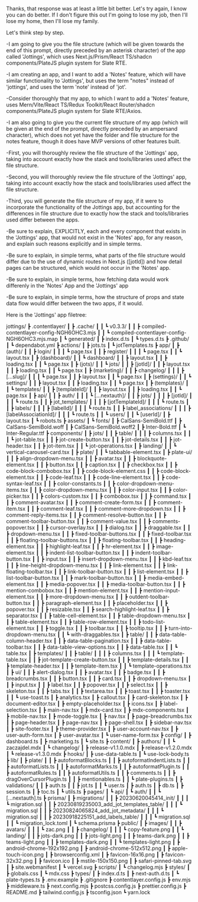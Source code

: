 Thanks, that response was at least a little bit better. Let's try again, I know you can do better. If I don't figure this out I'm going to lose my job, then I'll lose my home, then I'll lose my family.

Let's think step by step.

-I am going to give you the file structure (which will be given towards the end of this prompt, directly preceded by an asterisk character) of the app called 'Jottings', which uses Next.js/Prism/React TS/shadcn components/PlateJS plugin system for Slate RTE.

-I am creating an app, and I want to add a 'Notes' feature, which will have similar functionality to 'Jottings', but uses the term "notes" instead of 'jottings', and uses the term 'note' instead of 'jot'.

-Consider thoroughly that my app, to which I want to add a 'Notes' feature, uses Mern/Vite/React TS/Redux Toolkit/React Router/shadcn components/PlateJS plugin system for Slate RTE/Axios.

-I am also going to give you the current file structure of my app (which will be given at the end of the prompt, directly preceded by an ampersand character), which does not yet have the folder and file structure for the notes feature, though it does have MVP versions of other features built.

-First, you will thoroughly review the file structure of the 'Jottings' app, taking into account exactly how the stack and tools/libraries used affect the file structure.

-Second, you will thoroughly review the file structure of the 'Jottings' app, taking into account exactly how the stack and tools/libraries used affect the file structure.

-Third, you will generate the file structure of my app, if it were to incorporate the functionality of the Jottings app, but accounting for the differences in file structure due to exactly how the stack and tools/libraries used differ between the apps.

-Be sure to explain, EXPLICITLY, each and every component that exists in the 'Jottings' app, that would not exist in the 'Notes' app, for any reason, and explain such reasons explicitly and in simple terms.

-Be sure to explain, in simple terms, what parts of the file structure would differ due to the use of dynamic routes in Next.js ([jotId]) and how detail pages can be structured, which would not occur in the 'Notes' app.

-Be sure to explain, in simple terms, how fetching data would work differenly in the 'Notes' App and the 'Jottings' app

-Be sure to explain, in simple terms, how the structure of props and state data flow would differ between the two apps, if it would.

Here is the 'Jottings' app filetree:

jottings/
┣ .contentlayer/
┃ ┣ .cache/
┃ ┃ ┗ v0.3.3/
┃ ┃ ┣ compiled-contentlayer-config-NGH6OHC3.mjs
┃ ┃ ┗ compiled-contentlayer-config-NGH6OHC3.mjs.map
┃ ┗ generated/
┃ ┣ index.d.ts
┃ ┗ types.d.ts
┣ .github/
┃ ┗ dependabot.yml
┣ actions/
┃ ┣ jots.ts
┃ ┗ jotTemplates.ts
┣ app/
┃ ┣ (auth)/
┃ ┃ ┣ login/
┃ ┃ ┃ ┗ page.tsx
┃ ┃ ┣ register/
┃ ┃ ┃ ┗ page.tsx
┃ ┃ ┗ layout.tsx
┃ ┣ (dashboard)/
┃ ┃ ┗ dashboard/
┃ ┃ ┣ layout.tsx
┃ ┃ ┣ loading.tsx
┃ ┃ ┗ page.tsx
┃ ┣ (jots)/
┃ ┃ ┗ jots/
┃ ┃ ┣ [jotId]/
┃ ┃ ┣ layout.tsx
┃ ┃ ┣ loading.tsx
┃ ┃ ┗ page.tsx
┃ ┣ (marketing)/
┃ ┃ ┣ changelog/
┃ ┃ ┃ ┣ [...slug]/
┃ ┃ ┃ ┗ page.tsx
┃ ┃ ┣ layout.tsx
┃ ┃ ┗ page.tsx
┃ ┣ (settings)/
┃ ┃ ┗ settings/
┃ ┃ ┣ layout.tsx
┃ ┃ ┣ loading.tsx
┃ ┃ ┗ page.tsx
┃ ┣ (templates)/
┃ ┃ ┗ templates/
┃ ┃ ┣ [templateId]/
┃ ┃ ┣ layout.tsx
┃ ┃ ┣ loading.tsx
┃ ┃ ┗ page.tsx
┃ ┣ api/
┃ ┃ ┣ auth/
┃ ┃ ┃ ┗ [...nextauth]/
┃ ┃ ┣ jots/
┃ ┃ ┃ ┣ [jotId]/
┃ ┃ ┃ ┗ route.ts
┃ ┃ ┣ jot_templates/
┃ ┃ ┃ ┣ [jotTemplateId]/
┃ ┃ ┃ ┗ route.ts
┃ ┃ ┣ labels/
┃ ┃ ┃ ┣ [labelId]/
┃ ┃ ┃ ┗ route.ts
┃ ┃ ┣ label_associations/
┃ ┃ ┃ ┣ [labelAssociationId]/
┃ ┃ ┃ ┗ route.ts
┃ ┃ ┗ users/
┃ ┃ ┗ [userId]/
┃ ┣ layout.tsx
┃ ┗ robots.ts
┣ assets/
┃ ┗ fonts/
┃ ┣ CalSans-SemiBold.ttf
┃ ┣ CalSans-SemiBold.woff
┃ ┣ CalSans-SemiBold.woff2
┃ ┣ Inter-Bold.ttf
┃ ┗ Inter-Regular.ttf
┣ components/
┃ ┣ jots/
┃ ┃ ┣ table/
┃ ┃ ┃ ┣ columns.tsx
┃ ┃ ┃ ┗ jot-table.tsx
┃ ┃ ┣ jot-create-button.tsx
┃ ┃ ┣ jot-details.tsx
┃ ┃ ┣ jot-header.tsx
┃ ┃ ┣ jot-item.tsx
┃ ┃ ┗ jot-operations.tsx
┃ ┣ landing/
┃ ┃ ┗ vertical-carousel-card.tsx
┃ ┣ plate/
┃ ┃ ┗ tabbable-element.tsx
┃ ┣ plate-ui/
┃ ┃ ┣ align-dropdown-menu.tsx
┃ ┃ ┣ avatar.tsx
┃ ┃ ┣ blockquote-element.tsx
┃ ┃ ┣ button.tsx
┃ ┃ ┣ caption.tsx
┃ ┃ ┣ checkbox.tsx
┃ ┃ ┣ code-block-combobox.tsx
┃ ┃ ┣ code-block-element.css
┃ ┃ ┣ code-block-element.tsx
┃ ┃ ┣ code-leaf.tsx
┃ ┃ ┣ code-line-element.tsx
┃ ┃ ┣ code-syntax-leaf.tsx
┃ ┃ ┣ color-constants.ts
┃ ┃ ┣ color-dropdown-menu-items.tsx
┃ ┃ ┣ color-dropdown-menu.tsx
┃ ┃ ┣ color-input.tsx
┃ ┃ ┣ color-picker.tsx
┃ ┃ ┣ colors-custom.tsx
┃ ┃ ┣ combobox.tsx
┃ ┃ ┣ command.tsx
┃ ┃ ┣ comment-avatar.tsx
┃ ┃ ┣ comment-create-form.tsx
┃ ┃ ┣ comment-item.tsx
┃ ┃ ┣ comment-leaf.tsx
┃ ┃ ┣ comment-more-dropdown.tsx
┃ ┃ ┣ comment-reply-items.tsx
┃ ┃ ┣ comment-resolve-button.tsx
┃ ┃ ┣ comment-toolbar-button.tsx
┃ ┃ ┣ comment-value.tsx
┃ ┃ ┣ comments-popover.tsx
┃ ┃ ┣ cursor-overlay.tsx
┃ ┃ ┣ dialog.tsx
┃ ┃ ┣ draggable.tsx
┃ ┃ ┣ dropdown-menu.tsx
┃ ┃ ┣ fixed-toolbar-buttons.tsx
┃ ┃ ┣ fixed-toolbar.tsx
┃ ┃ ┣ floating-toolbar-buttons.tsx
┃ ┃ ┣ floating-toolbar.tsx
┃ ┃ ┣ heading-element.tsx
┃ ┃ ┣ highlight-leaf.tsx
┃ ┃ ┣ hr-element.tsx
┃ ┃ ┣ image-element.tsx
┃ ┃ ┣ indent-list-toolbar-button.tsx
┃ ┃ ┣ indent-toolbar-button.tsx
┃ ┃ ┣ input.tsx
┃ ┃ ┣ insert-dropdown-menu.tsx
┃ ┃ ┣ kbd-leaf.tsx
┃ ┃ ┣ line-height-dropdown-menu.tsx
┃ ┃ ┣ link-element.tsx
┃ ┃ ┣ link-floating-toolbar.tsx
┃ ┃ ┣ link-toolbar-button.tsx
┃ ┃ ┣ list-element.tsx
┃ ┃ ┣ list-toolbar-button.tsx
┃ ┃ ┣ mark-toolbar-button.tsx
┃ ┃ ┣ media-embed-element.tsx
┃ ┃ ┣ media-popover.tsx
┃ ┃ ┣ media-toolbar-button.tsx
┃ ┃ ┣ mention-combobox.tsx
┃ ┃ ┣ mention-element.tsx
┃ ┃ ┣ mention-input-element.tsx
┃ ┃ ┣ more-dropdown-menu.tsx
┃ ┃ ┣ outdent-toolbar-button.tsx
┃ ┃ ┣ paragraph-element.tsx
┃ ┃ ┣ placeholder.tsx
┃ ┃ ┣ popover.tsx
┃ ┃ ┣ resizable.tsx
┃ ┃ ┣ search-highlight-leaf.tsx
┃ ┃ ┣ separator.tsx
┃ ┃ ┣ table-cell-element.tsx
┃ ┃ ┣ table-dropdown-menu.tsx
┃ ┃ ┣ table-element.tsx
┃ ┃ ┣ table-row-element.tsx
┃ ┃ ┣ todo-list-element.tsx
┃ ┃ ┣ toggle.tsx
┃ ┃ ┣ toolbar.tsx
┃ ┃ ┣ tooltip.tsx
┃ ┃ ┣ turn-into-dropdown-menu.tsx
┃ ┃ ┗ with-draggables.tsx
┃ ┣ table/
┃ ┃ ┣ data-table-column-header.tsx
┃ ┃ ┣ data-table-pagination.tsx
┃ ┃ ┣ data-table-toolbar.tsx
┃ ┃ ┣ data-table-view-options.tsx
┃ ┃ ┣ data-table.tsx
┃ ┃ ┗ table.tsx
┃ ┣ templates/
┃ ┃ ┣ table/
┃ ┃ ┃ ┣ columns.tsx
┃ ┃ ┃ ┗ template-table.tsx
┃ ┃ ┣ jot-template-create-button.tsx
┃ ┃ ┣ template-details.tsx
┃ ┃ ┣ template-header.tsx
┃ ┃ ┣ template-item.tsx
┃ ┃ ┗ template-operations.tsx
┃ ┣ ui/
┃ ┃ ┣ alert-dialog.tsx
┃ ┃ ┣ avatar.tsx
┃ ┃ ┣ badge.tsx
┃ ┃ ┣ breadcrumbs.tsx
┃ ┃ ┣ button.tsx
┃ ┃ ┣ card.tsx
┃ ┃ ┣ dropdown-menu.tsx
┃ ┃ ┣ input.tsx
┃ ┃ ┣ label.tsx
┃ ┃ ┣ popover.tsx
┃ ┃ ┣ select.tsx
┃ ┃ ┣ skeleton.tsx
┃ ┃ ┣ tabs.tsx
┃ ┃ ┣ textarea.tsx
┃ ┃ ┣ toast.tsx
┃ ┃ ┣ toaster.tsx
┃ ┃ ┗ use-toast.ts
┃ ┣ analytics.tsx
┃ ┣ callout.tsx
┃ ┣ card-skeleton.tsx
┃ ┣ document-editor.tsx
┃ ┣ empty-placeholder.tsx
┃ ┣ icons.tsx
┃ ┣ label-selection.tsx
┃ ┣ main-nav.tsx
┃ ┣ mdx-card.tsx
┃ ┣ mdx-components.tsx
┃ ┣ mobile-nav.tsx
┃ ┣ mode-toggle.tsx
┃ ┣ nav.tsx
┃ ┣ page-breadcrumbs.tsx
┃ ┣ page-header.tsx
┃ ┣ page-nav.tsx
┃ ┣ page-shell.tsx
┃ ┣ sidebar-nav.tsx
┃ ┣ site-footer.tsx
┃ ┣ theme-provider.tsx
┃ ┣ user-account-nav.tsx
┃ ┣ user-auth-form.tsx
┃ ┣ user-avatar.tsx
┃ ┗ user-name-form.tsx
┣ config/
┃ ┣ dashboard.ts
┃ ┣ marketing.ts
┃ ┗ site.ts
┣ content/
┃ ┣ authors/
┃ ┃ ┗ zaczajdel.mdx
┃ ┗ changelog/
┃ ┣ release-v1.1.0.mdx
┃ ┣ release-v1.2.0.mdx
┃ ┗ release-v1.3.0.mdx
┣ hooks/
┃ ┣ use-data-table.ts
┃ ┗ use-lock-body.ts
┣ lib/
┃ ┣ plate/
┃ ┃ ┣ autoformatBlocks.ts
┃ ┃ ┣ autoformatIndentLists.ts
┃ ┃ ┣ autoformatLists.ts
┃ ┃ ┣ autoformatMarks.ts
┃ ┃ ┣ autoformatPlugin.ts
┃ ┃ ┣ autoformatRules.ts
┃ ┃ ┣ autoformatUtils.ts
┃ ┃ ┣ comments.ts
┃ ┃ ┣ dragOverCursorPlugin.ts
┃ ┃ ┣ mentionables.ts
┃ ┃ ┗ plate-plugins.ts
┃ ┣ validations/
┃ ┃ ┣ auth.ts
┃ ┃ ┣ jot.ts
┃ ┃ ┗ user.ts
┃ ┣ auth.ts
┃ ┣ db.ts
┃ ┣ session.ts
┃ ┣ toc.ts
┃ ┗ utils.ts
┣ pages/
┃ ┗ api/
┃ ┗ auth/
┃ ┃ ┗ [...nextauth].ts
┣ prisma/
┃ ┣ migrations/
┃ ┃ ┣ 20230620045414_init/
┃ ┃ ┃ ┗ migration.sql
┃ ┃ ┣ 20230819235003_add_jot_templates_table/
┃ ┃ ┃ ┗ migration.sql
┃ ┃ ┣ 20230824065824_add_jot_metadata/
┃ ┃ ┃ ┗ migration.sql
┃ ┃ ┣ 20230918225151_add_labels_table/
┃ ┃ ┃ ┗ migration.sql
┃ ┃ ┗ migration_lock.toml
┃ ┗ schema.prisma
┣ public/
┃ ┣ images/
┃ ┃ ┣ avatars/
┃ ┃ ┃ ┗ zac.png
┃ ┃ ┣ changelog/
┃ ┃ ┃ ┗ copy-feature.png
┃ ┃ ┗ landing/
┃ ┃ ┣ jots-dark.png
┃ ┃ ┣ jots-light.png
┃ ┃ ┣ teams-dark.png
┃ ┃ ┣ teams-light.png
┃ ┃ ┣ templates-dark.png
┃ ┃ ┗ templates-light.png
┃ ┣ android-chrome-192x192.png
┃ ┣ android-chrome-512x512.png
┃ ┣ apple-touch-icon.png
┃ ┣ browserconfig.xml
┃ ┣ favicon-16x16.png
┃ ┣ favicon-32x32.png
┃ ┣ favicon.ico
┃ ┣ mstile-150x150.png
┃ ┣ safari-pinned-tab.svg
┃ ┣ site.webmanifest
┃ ┗ vercel.svg
┣ scripts/
┃ ┗ changelog.mjs
┣ styles/
┃ ┣ globals.css
┃ ┗ mdx.css
┣ types/
┃ ┣ index.d.ts
┃ ┣ next-auth.d.ts
┃ ┗ plate-types.ts
┣ .env.example
┣ .gitignore
┣ contentlayer.config.js
┣ env.mjs
┣ middleware.ts
┣ next.config.mjs
┣ postcss.config.js
┣ prettier.config.js
┣ README.md
┣ tailwind.config.js
┣ tsconfig.json
┗ yarn.lock
